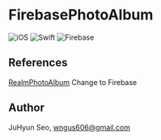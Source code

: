 # FirebasePhotoAlbum

![iOS](https://img.shields.io/badge/Platform-iOS-lightgrey.svg)
![Swift](https://img.shields.io/badge/Swift-3.1-orange.svg)
![Firebase](https://img.shields.io/badge/platform-Firebase-yellow.svg)

## References

[RealmPhotoAlbum](https://github.com/MijeongJeon/RealmPhotoAlbum) Change to Firebase

## Author

JuHyun Seo, wngus606@gmail.com
